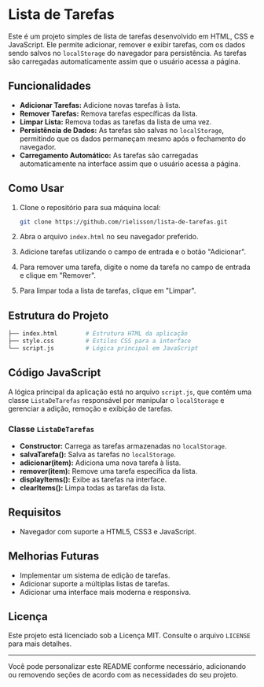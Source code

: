 

# Lista de Tarefas

Este é um projeto simples de lista de tarefas desenvolvido em HTML, CSS e JavaScript. Ele permite adicionar, remover e exibir tarefas, com os dados sendo salvos no `localStorage` do navegador para persistência. As tarefas são carregadas automaticamente assim que o usuário acessa a página.

## Funcionalidades

- **Adicionar Tarefas:** Adicione novas tarefas à lista.
- **Remover Tarefas:** Remova tarefas específicas da lista.
- **Limpar Lista:** Remova todas as tarefas da lista de uma vez.
- **Persistência de Dados:** As tarefas são salvas no `localStorage`, permitindo que os dados permaneçam mesmo após o fechamento do navegador.
- **Carregamento Automático:** As tarefas são carregadas automaticamente na interface assim que o usuário acessa a página.

## Como Usar

1. Clone o repositório para sua máquina local:

   ```bash
   git clone https://github.com/rielisson/lista-de-tarefas.git
   ```

2. Abra o arquivo `index.html` no seu navegador preferido.

3. Adicione tarefas utilizando o campo de entrada e o botão "Adicionar".

4. Para remover uma tarefa, digite o nome da tarefa no campo de entrada e clique em "Remover".

5. Para limpar toda a lista de tarefas, clique em "Limpar".

## Estrutura do Projeto

```bash
├── index.html        # Estrutura HTML da aplicação
├── style.css         # Estilos CSS para a interface
└── script.js         # Lógica principal em JavaScript
```

## Código JavaScript

A lógica principal da aplicação está no arquivo `script.js`, que contém uma classe `ListaDeTarefas` responsável por manipular o `localStorage` e gerenciar a adição, remoção e exibição de tarefas.

### Classe `ListaDeTarefas`

- **Constructor:** Carrega as tarefas armazenadas no `localStorage`.
- **salvaTarefa():** Salva as tarefas no `localStorage`.
- **adicionar(item):** Adiciona uma nova tarefa à lista.
- **remover(item):** Remove uma tarefa específica da lista.
- **displayItems():** Exibe as tarefas na interface.
- **clearItems():** Limpa todas as tarefas da lista.

## Requisitos

- Navegador com suporte a HTML5, CSS3 e JavaScript.

## Melhorias Futuras

- Implementar um sistema de edição de tarefas.
- Adicionar suporte a múltiplas listas de tarefas.
- Adicionar uma interface mais moderna e responsiva.

## Licença

Este projeto está licenciado sob a Licença MIT. Consulte o arquivo `LICENSE` para mais detalhes.

---

Você pode personalizar este README conforme necessário, adicionando ou removendo seções de acordo com as necessidades do seu projeto.